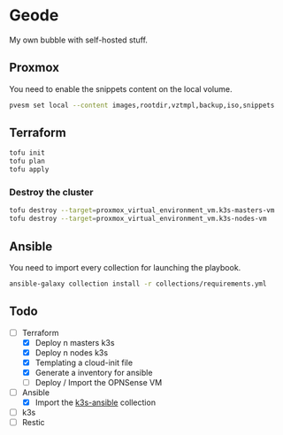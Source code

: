 # Geode

My own bubble with self-hosted stuff.
## Proxmox


You need to enable the snippets content on the local volume.
```sh
pvesm set local --content images,rootdir,vztmpl,backup,iso,snippets
```

## Terraform 

```sh
tofu init 
tofu plan 
tofu apply
```

### Destroy the cluster

```sh
tofu destroy --target=proxmox_virtual_environment_vm.k3s-masters-vm
tofu destroy --target=proxmox_virtual_environment_vm.k3s-nodes-vm
```

## Ansible 
You need to import every collection for launching the playbook.
```sh
ansible-galaxy collection install -r collections/requirements.yml
```
## Todo
- [ ] Terraform
  - [x] Deploy n masters k3s
  - [x] Deploy n nodes k3s
  - [x] Templating a cloud-init file
  - [x] Generate a inventory for ansible
  - [ ] Deploy / Import the OPNSense VM
- [ ] Ansible 
  - [X] Import the [k3s-ansible](https://github.com/k3s-io/k3s-ansible.git) collection
- [ ] k3s
- [ ] Restic
